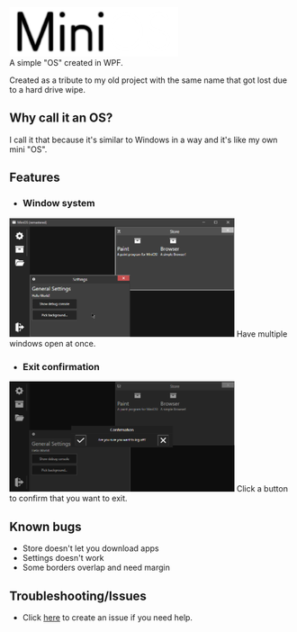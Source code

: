 ![MiniOS](https://raw.githubusercontent.com/datkat21/MiniOS/master/Assets/miniosLogo_readme.png)
<br>
A simple "OS" created in WPF.

Created as a tribute to my old project with the same name that got lost due to a hard drive wipe.


## Why call it an OS?

I call it that because it's similar to Windows in a way and it's like my own mini "OS".

## Features

- ###  Window system
<img style="margin-bottom:0px;" src="https://raw.githubusercontent.com/datkat21/MiniOS/master/Assets/Screenshots/WindowSystem.png" width="400">
Have multiple windows open at once.

- ### Exit confirmation
<img src="https://raw.githubusercontent.com/datkat21/MiniOS/master/Assets/Screenshots/LogoutConfirmation.png" width="400">
Click a button to confirm that you want to exit.

## Known bugs

- Store doesn't let you download apps
- Settings doesn't work
- Some borders overlap and need margin

## Troubleshooting/Issues

- Click [here](https://github.com/datkat21/MiniOS/issues/new) to create an issue if you need help.

